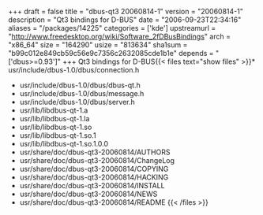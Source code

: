 +++
draft = false
title = "dbus-qt3 20060814-1"
version = "20060814-1"
description = "Qt3 bindings for D-BUS"
date = "2006-09-23T22:34:16"
aliases = "/packages/14225"
categories = ['kde']
upstreamurl = "http://www.freedesktop.org/wiki/Software_2fDBusBindings"
arch = "x86_64"
size = "164290"
usize = "813634"
sha1sum = "b99c012e849cb59c56e9c7356c2632085cde1b1e"
depends = "['dbus>=0.93']"
+++
Qt3 bindings for D-BUS{{< files text="show files" >}}* usr/include/dbus-1.0/dbus/connection.h
* usr/include/dbus-1.0/dbus/dbus-qt.h
* usr/include/dbus-1.0/dbus/message.h
* usr/include/dbus-1.0/dbus/server.h
* usr/lib/libdbus-qt-1.a
* usr/lib/libdbus-qt-1.la
* usr/lib/libdbus-qt-1.so
* usr/lib/libdbus-qt-1.so.1
* usr/lib/libdbus-qt-1.so.1.0.0
* usr/share/doc/dbus-qt3-20060814/AUTHORS
* usr/share/doc/dbus-qt3-20060814/ChangeLog
* usr/share/doc/dbus-qt3-20060814/COPYING
* usr/share/doc/dbus-qt3-20060814/HACKING
* usr/share/doc/dbus-qt3-20060814/INSTALL
* usr/share/doc/dbus-qt3-20060814/NEWS
* usr/share/doc/dbus-qt3-20060814/README
{{< /files >}}